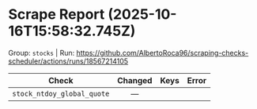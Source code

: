 # Scrape Report (2025-10-16T15:58:32.745Z)

Group: `stocks`  |  Run: https://github.com/AlbertoRoca96/scraping-checks-scheduler/actions/runs/18567214105

| Check | Changed | Keys | Error |
|---|:---:|:--|:--|
| `stock_ntdoy_global_quote` | — |  |  |
